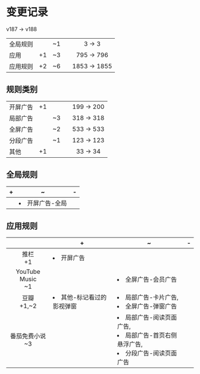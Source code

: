 # 变更记录

v187 -> v188

||||||
|-|:-:|:-:|:-:|:-:|
|全局规则||~1||3 -> 3|
|应用|+1|~3||795 -> 796|
|应用规则|+2|~6||1853 -> 1855|

## 规则类别

||||||
|-|:-:|:-:|:-:|:-:|
|开屏广告|+1|||199 -> 200|
|局部广告||~3||318 -> 318|
|全屏广告||~2||533 -> 533|
|分段广告||~1||123 -> 123|
|其他|+1|||33 -> 34|

## 全局规则

|+|~|-|
|-|-|-|
||<li>开屏广告-全局||

## 应用规则

||+|~|-|
|:-:|-|-|-|
|推栏<br>+1|<li>开屏广告|||
|YouTube Music<br>~1||<li>全屏广告-会员广告||
|豆瓣<br>+1,~2|<li>其他-标记看过的影视弹窗|<li>局部广告-卡片广告,<li>全屏广告-弹窗广告||
|番茄免费小说<br>~3||<li>局部广告-阅读页面广告,<li>局部广告-首页右侧悬浮广告,<li>分段广告-阅读页面广告||
